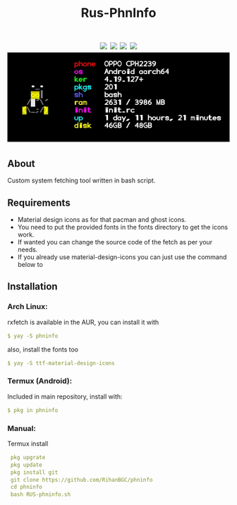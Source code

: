 <div align="center">
<h1>Rus-PhnInfo<h1>
<img src="https://img.shields.io/github/stars/Mangeshrex/rxfetch?color=e57474&labelColor=1e2528&style=for-the-badge"> <img src="https://img.shields.io/github/issues/Mangeshrex/rxfetch?color=67b0e8&labelColor=1e2528&style=for-the-badge">
<img src="https://img.shields.io/static/v1?label=license&message=MIT&color=8ccf7e&labelColor=1e2528&style=for-the-badge">
<img src="https://img.shields.io/github/forks/Mangeshrex/rxfetch?color=e5c76b&labelColor=1e2528&style=for-the-badge">
<br>
<img src="https://raw.githubusercontent.com/RihanBGC/phninfo/main/Screenshot/Screenshot_2023-09-10-07-25-28-77_84d3000e3f4017145260f7618db1d683.jpg">
</div>

## About

Custom system fetching tool written in bash script.

## Requirements

- Material design icons as for that pacman and ghost icons.
- You need to put the provided fonts in the fonts directory to get the icons work.
- If wanted you can change the source code of the fetch as per your needs.
- If you already use material-design-icons you can just use the command below to 

## Installation

### Arch Linux:

rxfetch is available in the AUR, you can install it with

```yaml
$ yay -S phninfo
```

also, install the fonts too

```yaml
$ yay -S ttf-material-design-icons
```

### Termux (Android):

Included in main repository, install with:

```yaml
$ pkg in phninfo
```

### Manual:

Termux install 

```yaml
 pkg upgrate
 pkg update
 pkg install git
 git clone https://github.com/RihanBGC/phninfo
 cd phninfo
 bash RUS-phninfo.sh

